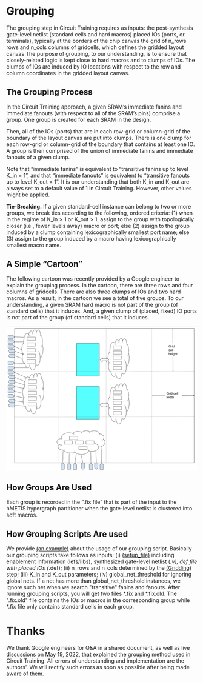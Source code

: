 # **Grouping**
The grouping step in Circuit Training requires as inputs:
the post-synthesis gate-level netlist (standard cells and hard macros)
placed IOs (ports, or terminals), typically at the borders of the chip canvas
the grid of n_rows rows and n_cols columns of gridcells, which defines the gridded layout canvas
The purpose of grouping, to our understanding, is to ensure that closely-related logic is kept close to hard macros and to clumps of IOs. The clumps of IOs are induced by IO locations with respect to the row and column coordinates in the gridded layout canvas.
 
## **The Grouping Process**
In the Circuit Training approach, a given SRAM’s immediate fanins and immediate fanouts (with respect to all of the SRAM’s pins) comprise a group. One group is created for each SRAM in the design.

Then, all of the IOs (ports) that are in each row-grid or column-grid of the boundary of the layout canvas are put into clumps.  There is one clump for each row-grid or column-grid of the boundary that contains at least one IO. A group is then comprised of the union of immediate fanins and immediate fanouts of a given clump. 

Note that “immediate fanins” is equivalent to “transitive fanins up to level K_in = 1”, and that “immediate fanouts” is equivalent to “transitive fanouts up to level K_out = 1”. It is our understanding that both K_in and K_out are always set to a default value of 1 in Circuit Training. However, other values might be applied. 

**Tie-Breaking.** If a given standard-cell instance can belong to two or more groups, we break ties according to the following, ordered criteria:  (1) when in the regime of K_in > 1 or K_out > 1, assign to the group with topologically closer (i.e., fewer levels away) macro or port; else (2) assign to the group induced by a clump containing lexicographically smallest port name; else (3) assign to the group induced by a macro having lexicographically smallest macro name.

## **A Simple “Cartoon”**
The following cartoon was recently provided by a Google engineer to explain the grouping process. In the cartoon, there are three rows and four columns of gridcells. There are also three clumps of IOs and two hard macros. As a result, in the cartoon we see a total of five groups. To our understanding, a given SRAM hard macro is not part of the group (of standard cells) that it induces.  And, a given clump of (placed, fixed) IO ports is not part of the group (of standard cells) that it induces. 

<img src="./Cartoon.png" width= "1600"/>
 
## **How Groups Are Used**
Each group is recorded in the “.fix file” that is part of the input to the hMETIS hypergraph partitioner when the gate-level netlist is clustered into soft macros.

## **How Grouping Scripts Are used**
We provide [(an example)](https://github.com/TILOS-AI-Institute/MacroPlacement/blob/main/CodeElements/Grouping/test/test.py) about the usage of our grouping script.
Basically our grouping scripts take follows as inputs: (i) [(setup_file)](https://github.com/TILOS-AI-Institute/MacroPlacement/blob/main/CodeElements/Grouping/test/setup.tcl)
including enablement information (lefs/libs), synthesized gate-level netlist (*.v),  def file with placed IOs (*.def); (ii) n_rows and n_cols determined by the [(Gridding)](https://github.com/TILOS-AI-Institute/MacroPlacement/tree/main/CodeElements/Gridding) step; (iii) K_in and K_out parameters; (iv) global_net_threshold for ignoring global nets. If a net has more than global_net_threshold instances, we ignore such net when we search "transitive" fanins and fanouts. After
running grouping scripts,  you will get two files *.fix and *.fix.old.  The ".fix.old" file contains the IOs or macros in the corresponding group while *.fix file only contains standard cells in each group.


# Thanks
We thank Google engineers for Q&A in a shared document, as well as live discussions on May 19, 2022, that explained the grouping method used in Circuit Training. All errors of understanding and implementation are the authors'. We will rectify such errors as soon as possible after being made aware of them.




